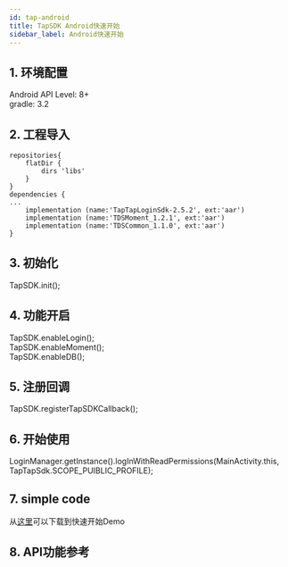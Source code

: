 ```yaml
---
id: tap-android
title: TapSDK Android快速开始
sidebar_label: Android快速开始
---
```


## 1. 环境配置
Android API Level: 8+  
gradle: 3.2

## 2. 工程导入
```  
repositories{  
    flatDir {  
        dirs 'libs'  
    }  
}  
dependencies {  
...  
    implementation (name:'TapTapLoginSdk-2.5.2', ext:'aar')  
    implementation (name:'TDSMoment_1.2.1', ext:'aar')  
    implementation (name:'TDSCommon_1.1.0', ext:'aar')  
}  
```  

## 3. 初始化
TapSDK.init();
## 4. 功能开启
TapSDK.enableLogin();  
TapSDK.enableMoment();  
TapSDK.enableDB();  
## 5. 注册回调
TapSDK.registerTapSDKCallback();
## 6. 开始使用
LoginManager.getInstance().logInWithReadPermissions(MainActivity.this, TapTapSdk.SCOPE_PUIBLIC_PROFILE);

## 7. simple code
从[这里](#)可以下载到快速开始Demo
## 8. API功能参考
